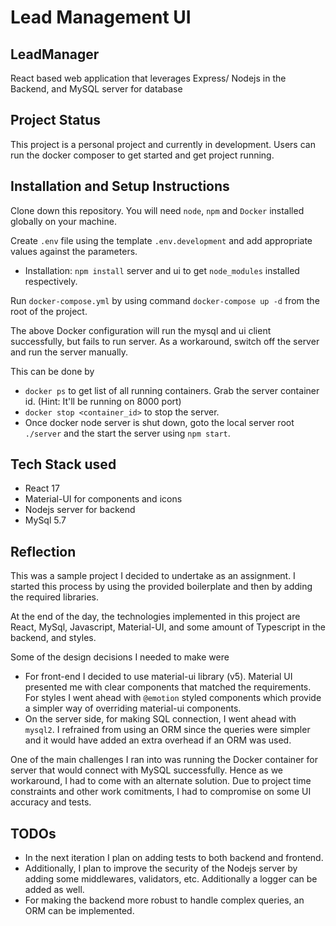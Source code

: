 # Lead Management UI

## LeadManager

React based web application that leverages Express/ Nodejs in the Backend, and MySQL server for database

## Project Status

This project is a personal project and currently in development. Users can run the docker composer to get started and get project running.

## Installation and Setup Instructions

Clone down this repository. You will need `node`, `npm` and `Docker` installed globally on your machine.

Create `.env` file using the template `.env.development` and add appropriate values against the parameters.

- Installation: `npm install` server and ui to get `node_modules` installed respectively.  

Run `docker-compose.yml` by using command `docker-compose up -d` from the root of the project.

The above Docker configuration will run the mysql and ui client successfully, but fails to run server. 
As a workaround, switch off the server and run the server manually.

This can be done by 
- `docker ps` to get list of all running containers. Grab the server container id. (Hint: It'll be running on 8000 port)
- `docker stop <container_id>` to stop the server. 
- Once docker node server is shut down, goto the local server root `./server` and the start the server using `npm start`.

## Tech Stack used

- React 17
- Material-UI for components and icons
- Nodejs server for backend
- MySql 5.7


## Reflection

This was a sample project I decided to undertake as an assignment. I started this process by using the provided boilerplate and then by adding the required libraries.

At the end of the day, the technologies implemented in this project are React, MySql, Javascript, Material-UI, and some amount of  Typescript in the backend, and styles.

Some of the design decisions I needed to make were
- For front-end I decided to use material-ui library (v5). Material UI presented me with clear components that matched the requirements. For styles I went ahead with `@emotion` styled components which provide a simpler way of overriding material-ui components. 
- On the server side, for making SQL connection, I went ahead with `mysql2`. I refrained from using an ORM since the queries were simpler and it would have added an extra overhead if an ORM was used.  

One of the main challenges I ran into was running the Docker container for server that would connect with MySQL successfully. Hence as we workaround, I had to come with an alternate solution. Due to project time constraints and other work comitments, I had to compromise on some UI accuracy and tests.

## TODOs

- In the next iteration I plan on adding tests to both backend and frontend.
- Additionally, I plan to improve the security of the Nodejs server by adding some middlewares, validators, etc. Additionally a logger can be added as well. 
- For making the backend more robust to handle complex queries, an ORM can be implemented. 
